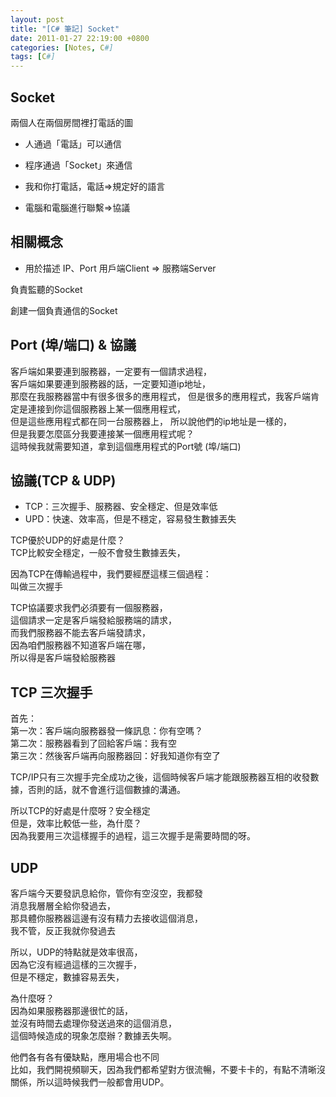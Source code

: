```yaml
---
layout: post
title: "[C# 筆記] Socket"
date: 2011-01-27 22:19:00 +0800
categories: [Notes, C#]
tags: [C#]
---
```


## Socket
兩個人在兩個房間裡打電話的圖
- 人通過「電話」可以通信
- 程序通過「Socket」來通信
  
- 我和你打電話，電話=>規定好的語言
- 電腦和電腦進行聯繫=>協議


## 相關概念
- 用於描述 IP、Port
用戶端Client => 服務端Server

負責監聽的Socket

創建一個負責通信的Socket

## Port (埠/端口) & 協議
客戶端如果要連到服務器，一定要有一個請求過程，  
客戶端如果要連到服務器的話，一定要知道ip地址，  
那麼在我服務器當中有很多很多的應用程式，
但是很多的應用程式，我客戶端肯定是連接到你這個服務器上某一個應用程式，  
但是這些應用程式都在同一台服務器上，
所以說他們的ip地址是一樣的，  
但是我要怎麼區分我要連接某一個應用程式呢？  
這時候我就需要知道，拿到這個應用程式的Port號 (埠/端口)


## 協議(TCP & UDP)
- TCP：三次握手、服務器、安全穩定、但是效率低
- UPD：快速、效率高，但是不穩定，容易發生數據丟失

TCP優於UDP的好處是什麼？  
TCP比較安全穩定，一般不會發生數據丟失，  

因為TCP在傳輸過程中，我們要經歷這樣三個過程：  
叫做三次握手    

TCP協議要求我們必須要有一個服務器，  
這個請求一定是客戶端發給服務端的請求，  
而我們服務器不能去客戶端發請求，  
因為咱們服務器不知道客戶端在哪，  
所以得是客戶端發給服務器  

## TCP 三次握手
首先：  
第一次：客戶端向服務器發一條訊息：你有空嗎？  
第二次：服務器看到了回給客戶端：我有空  
第三次：然後客戶端再向服務器回：好我知道你有空了    

TCP/IP只有三次握手完全成功之後，這個時候客戶端才能跟服務器互相的收發數據，否則的話，就不會進行這個數據的溝通。  

所以TCP的好處是什麼呀？安全穩定  
但是，效率比較低一些，為什麼？  
因為我要用三次這樣握手的過程，這三次握手是需要時間的呀。  

## UDP
客戶端今天要發訊息給你，管你有空沒空，我都發   
消息我層層全給你發過去，   
那具體你服務器這邊有沒有精力去接收這個消息，   
我不管，反正我就你發過去    

所以，UDP的特點就是效率很高，   
因為它沒有經過這樣的三次握手，   
但是不穩定，數據容易丟失，      

為什麼呀？  
因為如果服務器那邊很忙的話，  
並沒有時間去處理你發送過來的這個消息，    
這個時候造成的現象怎麼辦？數據丟失啊。  

他們各有各有優缺點，應用場合也不同  
比如，我們開視頻聊天，因為我們都希望對方很流暢，不要卡卡的，有點不清晰沒關係，所以這時候我們一般都會用UDP。

